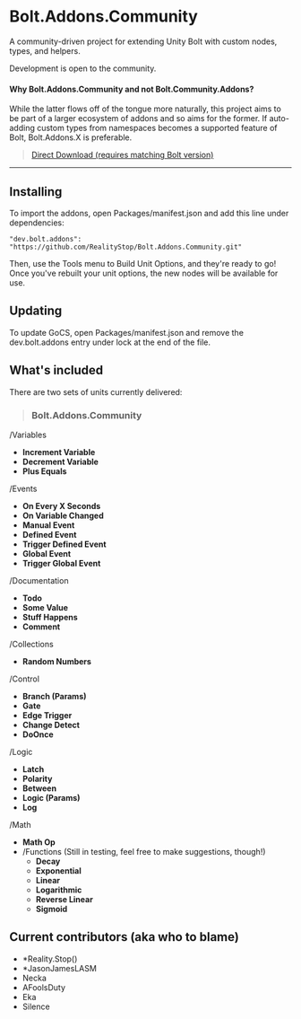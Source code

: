 

# Bolt.Addons.Community
A community-driven project for extending Unity Bolt with custom nodes, types, and helpers.

Development is open to the community.


#### Why Bolt.Addons.Community and not Bolt.Community.Addons?  
While the latter flows off of the tongue more naturally, this project aims to be part of a larger ecosystem of addons and so aims for the former.  If auto-adding custom types from namespaces becomes a supported feature of Bolt, Bolt.Addons.X is preferable.

> [Direct Download (requires matching Bolt version)](https://github.com/RealityStop/Bolt.Addons.Community/releases/)



----------

## Installing

To import the addons, open Packages/manifest.json and add this line under dependencies:

	"dev.bolt.addons": "https://github.com/RealityStop/Bolt.Addons.Community.git"
	
Then, use the Tools menu to Build Unit Options, and they're ready to go!  Once you've rebuilt your unit options, the new nodes will be available for use.

## Updating
To update GoCS, open Packages/manifest.json and remove the dev.bolt.addons entry under lock at the end of the file.


## What's included
There are two sets of units currently delivered:

> ### Bolt.Addons.Community

/Variables
 - **Increment Variable**
 - **Decrement Variable**
 - **Plus Equals**

/Events
 - **On Every X Seconds**
 - **On Variable Changed**
 - **Manual Event**
 - **Defined Event**
 - **Trigger Defined Event**
 - **Global Event**
 - **Trigger Global Event**

/Documentation
 - **Todo**
 - **Some Value**
 - **Stuff Happens**
 - **Comment**

/Collections
 - **Random Numbers**

/Control
 - **Branch (Params)**
 - **Gate**
 - **Edge Trigger**
 - **Change Detect**
 - **DoOnce**

/Logic
 - **Latch**
 - **Polarity**
 - **Between**
 - **Logic (Params)**
 - **Log**

/Math
 - **Math Op**
 - 
	 /Functions  (Still in testing, feel free to make suggestions, though!)
	 - **Decay**
	 - **Exponential**
	 - **Linear**
	 - **Logarithmic**
	 - **Reverse Linear**
	 - **Sigmoid**



## Current contributors (aka who to blame)
 - *Reality.Stop()
 - *JasonJamesLASM
 - Necka
 - AFoolsDuty
 - Eka
 - Silence
